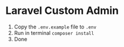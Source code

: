 # Laravel Custom Admin

1. Copy the `.env.example` file to `.env`
2. Run in terminal `composer install`
3. Done